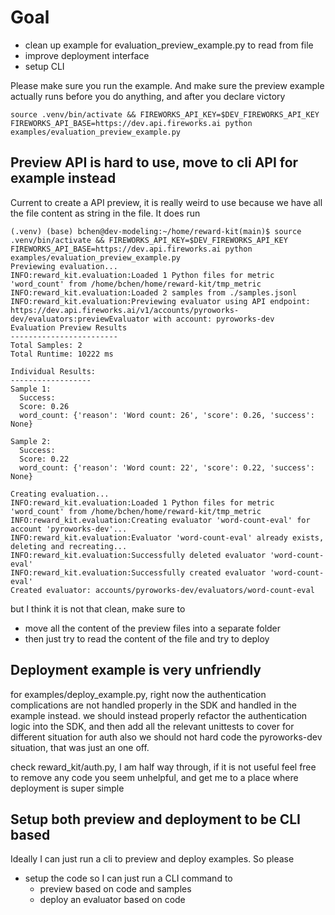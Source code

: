 # Goal
- clean up example for evaluation_preview_example.py to read from file
- improve deployment interface
- setup CLI

Please make sure you run the example. And make sure the preview example actually runs before you do anything, and after you declare victory

```
source .venv/bin/activate && FIREWORKS_API_KEY=$DEV_FIREWORKS_API_KEY FIREWORKS_API_BASE=https://dev.api.fireworks.ai python examples/evaluation_preview_example.py
```

## Preview API is hard to use, move to cli API for example instead
Current to create a API preview, it is really weird to use because we have all the file content as string in the file. It does run

```
(.venv) (base) bchen@dev-modeling:~/home/reward-kit(main)$ source .venv/bin/activate && FIREWORKS_API_KEY=$DEV_FIREWORKS_API_KEY FIREWORKS_API_BASE=https://dev.api.fireworks.ai python examples/evaluation_preview_example.py
Previewing evaluation...
INFO:reward_kit.evaluation:Loaded 1 Python files for metric 'word_count' from /home/bchen/home/reward-kit/tmp_metric
INFO:reward_kit.evaluation:Loaded 2 samples from ./samples.jsonl
INFO:reward_kit.evaluation:Previewing evaluator using API endpoint: https://dev.api.fireworks.ai/v1/accounts/pyroworks-dev/evaluators:previewEvaluator with account: pyroworks-dev
Evaluation Preview Results
------------------------
Total Samples: 2
Total Runtime: 10222 ms

Individual Results:
------------------
Sample 1:
  Success: 
  Score: 0.26
  word_count: {'reason': 'Word count: 26', 'score': 0.26, 'success': None}

Sample 2:
  Success: 
  Score: 0.22
  word_count: {'reason': 'Word count: 22', 'score': 0.22, 'success': None}

Creating evaluation...
INFO:reward_kit.evaluation:Loaded 1 Python files for metric 'word_count' from /home/bchen/home/reward-kit/tmp_metric
INFO:reward_kit.evaluation:Creating evaluator 'word-count-eval' for account 'pyroworks-dev'...
INFO:reward_kit.evaluation:Evaluator 'word-count-eval' already exists, deleting and recreating...
INFO:reward_kit.evaluation:Successfully deleted evaluator 'word-count-eval'
INFO:reward_kit.evaluation:Successfully created evaluator 'word-count-eval'
Created evaluator: accounts/pyroworks-dev/evaluators/word-count-eval
```

but I think it is not that clean, make sure to
- move all the content of the preview files into a separate folder
- then just try to read the content of the file and try to deploy

## Deployment example is very unfriendly

for examples/deploy_example.py, right now the authentication complications are not handled properly in the SDK and handled in the example instead.
we should instead properly refactor the authentication logic into the SDK, and then add all the relevant unittests to cover for different situation for auth
also we should not hard code the pyroworks-dev situation, that was just an one off.

check reward_kit/auth.py, I am half way through, if it is not useful feel free to remove any code you seem unhelpful, and get me to a place where deployment is super simple

## Setup both preview and deployment to be CLI based
Ideally I can just run a cli to preview and deploy examples. So please
- setup the code so I can just run a CLI command to
  - preview based on code and samples
  - deploy an evaluator based on code
